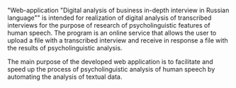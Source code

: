 "Web-application "Digital analysis of business in-depth interview in Russian language"" is intended for realization of digital analysis of transcribed interviews for the purpose of research of psycholinguistic features of human speech. The program is an online service that allows the user to upload a file with a transcribed interview and receive in response a file with the results of psycholinguistic analysis.

The main purpose of the developed web application is to facilitate and speed up the process of psycholinguistic analysis of human speech by automating the analysis of textual data.
